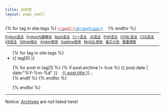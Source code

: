 ```yaml
---
title: 云标签
layout: page_small
---
```


<div id='tag_cloud'>
{% for tag in site.tags %}
<a class="linknoline" href="#{{ tag[0] }}" title="{{ tag[0] }}" rel="{{ tag[1].size }}"> <span style="color:#A82918; font-size:0.8em;">{{ tag[0] }} <span style="color:#07e;"> #{{ tag[1].size }}</span></span></a>&nbsp;&nbsp;&nbsp;
{% endfor %}

<hr style="margin:5px;border-width:2px;">

<span style="font-size:0.8em">
<a class="linknoline" target='_blank' href="/1234/01/01/Python-Language/">Python语法</a>&nbsp;&nbsp;
<a class="linknoline" target='_blank' href="/1234/01/02/Python-BuildinModules/">Python内建模块</a>&nbsp;&nbsp;
<a class="linknoline" target='_blank' href="/1234/02/01/Bash-Language/">Bash语法</a>&nbsp;&nbsp;
<a class="linknoline" target='_blank' href="/1234/03/01/Cpp-Language/">C++语法</a>&nbsp;&nbsp;
<a class="linknoline" target='_blank' href="/1234/04/01/JS-Language/">JS语法</a>&nbsp;&nbsp;
<a class="linknoline" target='_blank' href="/1234/05/01/PHP-Language/">PHP语法</a>&nbsp;&nbsp;
<a class="linknoline" target='_blank' href="/1234/06/01/HTML-Language/">HTML语法</a>&nbsp;&nbsp;
<a class="linknoline" target='_blank' href="/1234/07/01/CSS-Language/">CSS语法</a>&nbsp;&nbsp;
<a class="linknoline" target='_blank' href="/1234/08/01/VB-Language/">VB语法</a>&nbsp;&nbsp;
<a class="linknoline" target='_blank' href="/1233/01/01/Github-related/">Github相关</a>&nbsp;&nbsp;
<a class="linknoline" target='_blank' href="/1233/02/01/Amber-Usage/">Amber使用</a>&nbsp;&nbsp;
<a class="linknoline" target='_blank' href="/1233/03/01/Amber-Usage/">Sublime使用</a>&nbsp;&nbsp;
<a class="linknoline" target='_blank' href="/1233/04/01/Amber-Usage/">MySQL使用</a>&nbsp;&nbsp;
<!--br/-->
<a class="linknoline" target='_blank' href="/1111/11/11/Plans/">备忘计划</a>&nbsp;&nbsp;
<a class="linknoline" target='_blank' href="/1111/11/10/important-blog/">重要博客</a>&nbsp;&nbsp;
</span>
</div>

<hr style="margin:5px;border-width:2px;">

<ul class="listing">
{% for tag in site.tags %}
  <li class="listing-seperator" id="{{ tag[0] }}">{{ tag[0] }}</li>
  <p class="listing-item">
{% for post in tag[1] %}
{% if post.archive != true %}
  <time datetime="{{ post.date | date:"%Y-%m-%d" }}">{{ post.date | date:"%Y-%m-%d" }}</time>&nbsp;&nbsp;&nbsp;
  <a href="{{ post.url }}" target='_blank' title="{{ post.title }}">{{ post.title }}</a> ; <br/> 
{% endif %}
{% endfor %}
	</p> 
{% endfor %}
</ul>

<!--script src="/jscss/jquery.tagcloud.js" charset="utf-8"></script> 
<script language="javascript">
$.fn.tagcloud.defaults = {
    size: {start: 1, end: 1, unit: 'em'},
      color: {start: '#f8e0e6', end: '#ff3333'}
};

$(function () {
    $('#tag_cloud a').tagcloud();
});
</script-->

-----

Notice: [Archives](/pages/archives.html) are not listed here! 
